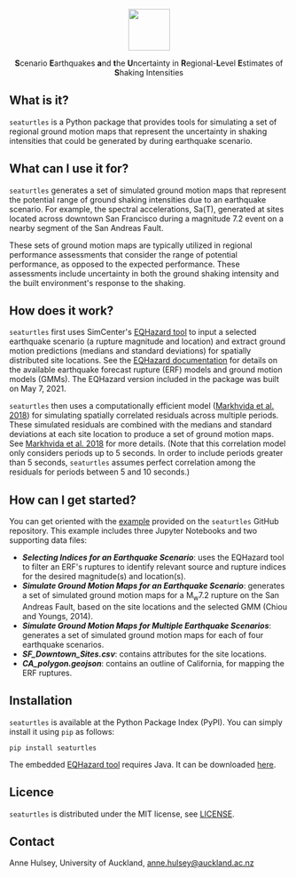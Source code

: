 <p align="center"> <img src="https://raw.githubusercontent.com/annehulsey/seaturtles/main/doc_src/figures/seaturtles_title.PNG" align="middle" height=75 /></p>

<p align="center"> <b>S</b>cenario</b> <b>E</b>arthquakes</b> <b>a</b>nd</b> <b>t</b>he <b>U</b>ncertainty in <b>R</b>egional-<b>L</b>evel <b>E</b>stimates of <b>S</b>haking Intensities</p>



## What is it?

`seaturtles` is a Python package that provides tools for simulating a set of regional ground motion maps that represent the uncertainty in shaking intensities that could be generated by during earthquake scenario.

## What can I use it for?

`seaturtles` generates a set of simulated ground motion maps that represent the potential range of ground shaking intensities due to an earthquake scenario. For example, the spectral accelerations, Sa(T), generated at sites located across downtown San Francisco during a magnitude 7.2 event on a nearby segment of the San Andreas Fault.

These sets of ground motion maps are typically utilized in regional performance assessments that consider the range of potential performance, as opposed to the expected performance. These assessments include uncertainty in both the ground shaking intensity and the built environment's response to the shaking.

## How does it work?

`seaturtles` first uses SimCenter's [EQHazard tool](https://github.com/NHERI-SimCenter/GroundMotionUtilities/tree/master/EQHazard) to input a selected earthquake scenario (a rupture magnitude and location) and extract ground motion predictions (medians and standard deviations) for spatially distributed site locations. See the [EQHazard documentation](https://github.com/NHERI-SimCenter/GroundMotionUtilities/tree/master/EQHazard) for details on the available earthquake forecast rupture (ERF) models and ground motion models (GMMs). The EQHazard version included in the package was built on May 7, 2021.

`seaturtles` then uses a computationally efficient model ([Markhvida et al. 2018](https://doi.org/10.1002/eqe.3007)) for simulating spatially correlated residuals across multiple periods. These simulated residuals are combined with the medians and standard deviations at each site location to produce a set of ground motion maps. See [Markhvida et al. 2018](https://doi.org/10.1002/eqe.3007) for more details. (Note that this correlation model only considers periods up to 5 seconds. In order to include periods greater than 5 seconds, `seaturtles` assumes perfect correlation among the residuals for periods between 5 and 10 seconds.)

## How can I get started?

You can get oriented with the [example](https://github.com/annehulsey/seaturtles/tree/main/example/example.zip) provided on the `seaturtles` GitHub repository. This example includes three Jupyter Notebooks and two supporting data files:
- ***Selecting Indices for an Earthquake Scenario***: uses the EQHazard tool to filter an ERF's ruptures to identify relevant source and rupture indices for the desired magnitude(s) and location(s). 
- ***Simulate Ground Motion Maps for an Earthquake Scenario***: generates a set of simulated ground motion maps for a M<sub>w</sub>7.2 rupture on the San Andreas Fault, based on the site locations and the selected GMM (Chiou and Youngs, 2014).
- ***Simulate Ground Motion Maps for Multiple Earthquake Scenarios***: generates a set of simulated ground motion maps for each of four earthquake scenarios.
- ***SF_Downtown_Sites.csv***: contains attributes for the site locations.
- ***CA_polygon.geojson***: contains an outline of California, for mapping the ERF ruptures.

## Installation

`seaturtles` is available at the Python Package Index (PyPI). You can simply install it using `pip` as follows:

```
pip install seaturtles
```

The embedded [EQHazard tool](https://github.com/NHERI-SimCenter/GroundMotionUtilities/tree/master/EQHazard) requires Java. It can be downloaded [here](https://www.java.com/en/download/).

## Licence

`seaturtles` is distributed under the MIT license, see [LICENSE](https://github.com/annehulsey/seaturtles/blob/main/LICENSE).

## Contact

Anne Hulsey, University of Auckland, anne.hulsey@auckland.ac.nz

